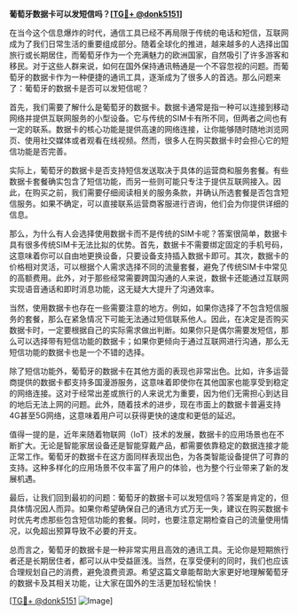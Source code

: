 **葡萄牙数据卡可以发短信吗？[[TG💪+ @donk5151](https://t.me/s/donk5151)]**

在当今这个信息爆炸的时代，通信工具已经不再局限于传统的电话和短信，互联网成为了我们日常生活的重要组成部分。随着全球化的推进，越来越多的人选择出国旅行或长期居住，而葡萄牙作为一个充满魅力的欧洲国家，自然吸引了许多游客和移民。对于这些人群来说，如何在国外保持通讯畅通是一个不容忽视的问题。而葡萄牙的数据卡作为一种便捷的通讯工具，逐渐成为了很多人的首选。那么问题来了：葡萄牙的数据卡是否可以发短信呢？

首先，我们需要了解什么是葡萄牙的数据卡。数据卡通常是指一种可以连接到移动网络并提供互联网服务的小型设备。它与传统的SIM卡有所不同，但两者之间也有一定的联系。数据卡的核心功能是提供高速的网络连接，让你能够随时随地浏览网页、使用社交媒体或者观看在线视频。然而，很多人在购买数据卡时会担心它的短信功能是否完善。

实际上，葡萄牙的数据卡是否支持短信发送取决于具体的运营商和服务套餐。有些数据卡套餐确实包含了短信功能，而另一些则可能只专注于提供互联网接入。因此，在购买之前，我们需要仔细阅读相关的服务条款，并确认所选套餐是否包含短信服务。如果不确定，可以直接联系运营商客服进行咨询，他们会为你提供详细的信息。

那么，为什么有人会选择使用数据卡而不是传统的SIM卡呢？答案很简单，数据卡具有很多传统SIM卡无法比拟的优势。首先，数据卡不需要绑定固定的手机号码，这意味着你可以自由地更换设备，只要设备支持插入数据卡即可。其次，数据卡的价格相对灵活，可以根据个人需求选择不同的流量套餐，避免了传统SIM卡中常见的高额费用。此外，对于那些经常需要跨国沟通的人来说，数据卡还能通过互联网实现语音通话和即时消息功能，这无疑大大提升了沟通效率。

当然，使用数据卡也存在一些需要注意的地方。例如，如果你选择了不包含短信服务的套餐，那么在紧急情况下可能无法通过短信联系他人。因此，在决定是否购买数据卡时，一定要根据自己的实际需求做出判断。如果你只是偶尔需要发短信，那么可以选择带有短信功能的数据卡；如果你更倾向于通过互联网进行沟通，那么无短信功能的数据卡也是一个不错的选择。

除了短信功能外，葡萄牙的数据卡在其他方面的表现也非常出色。比如，许多运营商提供的数据卡都支持多国漫游服务，这意味着即使你在其他国家也能享受到稳定的网络连接。这对于经常出差或旅行的人来说尤为重要，因为他们无需担心到达目的地后无法上网的问题。此外，随着技术的进步，现在市面上的数据卡普遍支持4G甚至5G网络，这意味着用户可以获得更快的速度和更低的延迟。

值得一提的是，近年来随着物联网（IoT）技术的发展，数据卡的应用场景也在不断扩大。无论是智能家居设备还是智能穿戴产品，都需要依靠稳定的数据连接才能正常工作。葡萄牙的数据卡在这方面同样表现出色，为各类智能设备提供了可靠的支持。这种多样化的应用场景不仅丰富了用户的体验，也为整个行业带来了新的发展机遇。

最后，让我们回到最初的问题：葡萄牙的数据卡可以发短信吗？答案是肯定的，但具体情况因人而异。如果你希望确保自己的通讯方式万无一失，建议在购买数据卡时优先考虑那些包含短信功能的套餐。同时，也要注意定期检查自己的流量使用情况，以免超出预算导致不必要的开支。

总而言之，葡萄牙的数据卡是一种非常实用且高效的通讯工具。无论你是短期旅行者还是长期居住者，都可以从中受益匪浅。当然，在享受便利的同时，我们也应该合理规划自己的消费，避免浪费资源。希望这篇文章能帮助大家更好地理解葡萄牙的数据卡及其相关功能，让大家在国外的生活更加轻松愉快！

[[TG💪+ @donk5151](https://t.me/s/donk5151) ![Image](https://i.postimg.cc/rwNCRYN7/Snipaste-2025-04-30-17-27-05.png)]